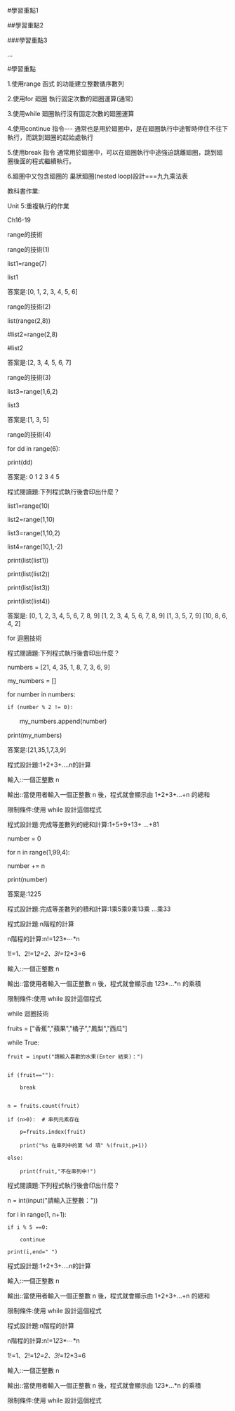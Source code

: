 #學習重點1

##學習重點2

###學習重點3

...


#學習重點

1.使用range 函式 的功能建立整數循序數列

2.使用for 廻圈 執行固定次數的廻圈運算(通常)

3.使用while 廻圈執行沒有固定次數的廻圈運算

4.使用continue 指令--- 通常也是用於廻圈中，是在廻圈執行中途暫時停住不往下執行，而跳到廻圈的起始處執行

5.使用break 指令 通常用於廻圈中，可以在廻圈執行中途強迫跳離廻圈，跳到廻圈後面的程式繼續執行。

6.廻圈中又包含廻圈的 巢狀廻圈(nested loop)設計===九九乘法表


教科書作業:

Unit 5:重複執行的作業

Ch16-19

range的技術

range的技術(1)

list1=range(7)

list1

答案是:[0, 1, 2, 3, 4, 5, 6]

range的技術(2)

list(range(2,8))

#list2=range(2,8)

#list2

答案是:[2, 3, 4, 5, 6, 7]

range的技術(3)

list3=range(1,6,2)

list3

答案是:[1, 3, 5]

range的技術(4)

for dd in range(6):


   print(dd)
   
答案是:
0
1
2
3
4
5

程式閱讀題:下列程式執行後會印出什麼？

list1=range(10)

list2=range(1,10)

list3=range(1,10,2)

list4=range(10,1,-2)


print(list(list1))

print(list(list2))

print(list(list3)) 

print(list(list4))  


答案是:
[0, 1, 2, 3, 4, 5, 6, 7, 8, 9]
[1, 2, 3, 4, 5, 6, 7, 8, 9]
[1, 3, 5, 7, 9]
[10, 8, 6, 4, 2]

for 迴圈技術

程式閱讀題:下列程式執行後會印出什麼？

numbers = [21, 4, 35, 1, 8, 7, 3, 6, 9]

my_numbers = []


for number in numbers:

    if (number % 2 != 0): 
    
　　my_numbers.append(number)
  

print(my_numbers)

答案是:[21,35,1,7,3,9]

程式設計題:1+2+3+....n的計算

輸入::一個正整數 n

輸出::當使用者輸入一個正整數 n 後，程式就會顯示由 1+2+3+...+n 的總和

限制條件:使用 while 設計這個程式

程式設計題:完成等差數列的總和計算:1+5+9+13+ ...+81

number = 0

for n in range(1,99,4):

  number += n
  
print(number)


答案是:1225


程式設計題:完成等差數列的積和計算:1乘5乘9乘13乘 ...乘33




程式設計題:n階程的計算

n階程的計算:n!=1*2*3*⋯*n

1!=1、2!=1*2=2、3!=1*2*3=6

輸入::一個正整數 n

輸出::當使用者輸入一個正整數 n 後，程式就會顯示由 1*2*3*...*n 的乘積

限制條件:使用 while 設計這個程式

while 迴圈技術


fruits = ["香蕉","蘋果","橘子","鳳梨","西瓜"]


while True:

    fruit = input("請輸入喜歡的水果(Enter 結束)：")
    

    if (fruit==""):
    
        break
        

    n = fruits.count(fruit) 
    
    if (n>0):  # 串列元素存在
    
        p=fruits.index(fruit)
        
        print("%s 在串列中的第 %d 項" %(fruit,p+1))
       
    else:
    
        print(fruit,"不在串列中!")
        
程式閱讀題:下列程式執行後會印出什麼？

n = int(input("請輸入正整數："))


for i in range(1, n+1):

    if i % 5 ==0:
    
        continue
        
    print(i,end=" ")
    
程式設計題:1+2+3+....n的計算

輸入::一個正整數 n

輸出::當使用者輸入一個正整數 n 後，程式就會顯示由 1+2+3+...+n 的總和

限制條件:使用 while 設計這個程式

程式設計題:n階程的計算

n階程的計算:n!=1*2*3*⋯*n

1!=1、2!=1*2=2、3!=1*2*3=6

輸入::一個正整數 n

輸出::當使用者輸入一個正整數 n 後，程式就會顯示由 1*2*3*...*n 的乘積

限制條件:使用 while 設計這個程式

